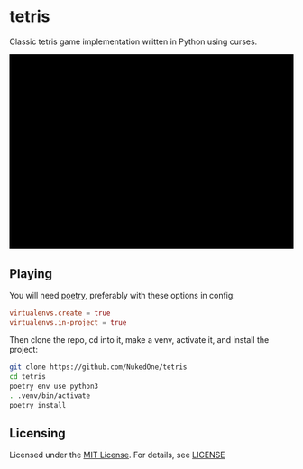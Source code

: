 # tetris

Classic tetris game implementation written in Python using curses.

![screencast](tetris.gif)

## Playing

You will need [poetry](https://github.com/python-poetry/poetry), preferably with these options in config:

```toml
virtualenvs.create = true
virtualenvs.in-project = true
```

Then clone the repo, cd into it, make a venv, activate it, and install the project:

```sh
git clone https://github.com/NukedOne/tetris
cd tetris
poetry env use python3
. .venv/bin/activate
poetry install
```

## Licensing

Licensed under the [MIT License](https://opensource.org/licenses/MIT). For details, see [LICENSE](https://github.com/NukedOne/pysnake/blob/master/LICENSE)
